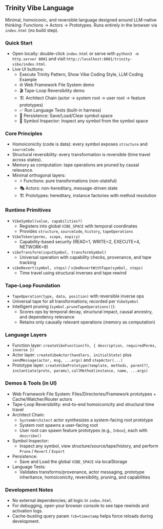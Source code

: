 ## Trinity Vibe Language

Minimal, homoiconic, and reversible language designed around LLM-native thinking: Functions → Actors → Prototypes. Runs entirely in the browser via `index.html` (no build step).

### Quick Start

- Open locally: double-click `index.html` or serve with `python3 -m http.server 8001` and visit `http://localhost:8001/trinity-vibe/index.html`.
- Live UI buttons:
  - Execute Trinity Pattern, Show Vibe Coding Style, LLM Coding Example
  - 🌐 Web Framework File System demo
  - 🎬 Tape-Loop Reversibility demo
  - 🏗️ Architect Chain (actor → system root → user root → feature prototypes)
  - ✅ Run Language Tests (built-in harness)
  - 💾 Persistence: Save/Load/Clear symbol space
  - 🧭 Symbol Inspector: Inspect any symbol from the symbol space

### Core Principles

- Homoiconicity (code is data): every symbol exposes `structure` and `sourceCode`.
- Structural reversibility: every transformation is reversible (time travel across states).
- Memory as computation: tape operations are pruned by causal relevance.
- Minimal orthogonal layers:
  - ⚡ Functions: pure transformations (non-stateful)
  - 🎭 Actors: non-hereditary, message-driven state
  - 🏗️ Prototypes: hereditary, instance factories with method resolution

### Runtime Primitives

- `VibeSymbol(value, capabilities?)`
  - Registers into global `VIBE_SPACE` with temporal coordinates
  - Provides `structure`, `sourceCode`, `history`, `tapeOperations`
- `VibeToken(perms, scope, expiry)`
  - Capability-based security (READ=1, WRITE=2, EXECUTE=4, NETWORK=8)
- `vibeTransform(inputSymbol, transformSymbol)`
  - Universal operation with capability checks, provenance, and tape tracking
- `vibeRevert(symbol, steps)` / `vibeRevertWithTape(symbol, steps)`
  - Time travel using structural inverses and tape rewind

### Tape-Loop Foundation

- `TapeOperation(type, data, position)` with reversible inverse ops
- Universal tape for all transformations; recorded per `VibeSymbol`
- Intelligent pruning (`symbol.pruneTapeOperations()`):
  - Scores ops by temporal decay, structural impact, causal ancestry, and dependency relevance
  - Retains only causally relevant operations (memory as computation)

### Language Layers

- Function layer: `createVibeFunction(fn, { description, requiredPerms, inverse })`
- Actor layer: `createVibeActor(handlers, initialState)` plus `sendMessage(actor, msg, ...args)` and `stepActor(...)`
- Prototype layer: `createVibePrototype(template, methods, parent?)`, `instantiate(proto, params)`, `callMethod(instance, name, ...args)`

### Demos & Tools (in UI)

- Web Framework File System: Files/Directories/Framework prototypes + Cache/Watcher/Router actors
- Tape-Loop Reversibility: end-to-end homoiconicity and structural time travel
- Architect Chain:
  - `SystemArchitect` actor synthesizes a system-facing root prototype
  - System root spawns a user-facing root
  - User root can spawn feature prototypes (e.g., `Inbox`), each with `describe()`
- Symbol Inspector:
  - Inspect any symbol, view structure/source/tape/history, and perform `Prune` / `Revert` / `Export`
- Persistence:
  - Save and Load the global `VIBE_SPACE` via localStorage
- Language Tests:
  - Validates transforms/provenance, actor messaging, prototype inheritance, homoiconicity, reversibility, pruning, and capabilities

### Development Notes

- No external dependencies; all logic in `index.html`.
- For debugging, open your browser console to see tape rewinds and activation logs.
- Cache-busting query param `?cb=timestamp` helps force reloads during development.


